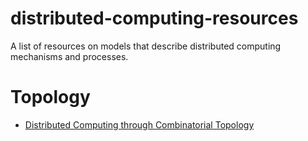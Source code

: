 # distributed-computing-resources
A list of resources on models that describe distributed computing mechanisms and processes.

# Topology

* [Distributed Computing through Combinatorial Topology](http://cs.brown.edu/courses/cs2951s/)
